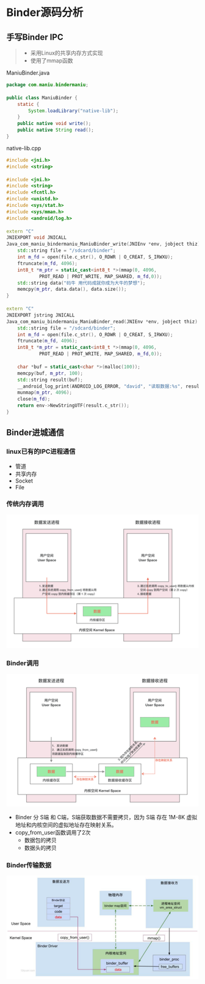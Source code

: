 # Binder源码分析

## 手写Binder IPC

> - 采用Linux的共享内存方式实现
> - 使用了mmap函数

ManiuBinder.java

```java
package com.maniu.bindermaniu;

public class ManiuBinder {
    static {
        System.loadLibrary("native-lib");
    }
    public native void write();
    public native String read();
}
```

native-lib.cpp

```cpp
#include <jni.h>
#include <string>

#include <jni.h>
#include <string>
#include <fcntl.h>
#include <unistd.h>
#include <sys/stat.h>
#include <sys/mman.h>
#include <android/log.h>

extern "C"
JNIEXPORT void JNICALL
Java_com_maniu_bindermaniu_ManiuBinder_write(JNIEnv *env, jobject thiz) {
    std::string file = "/sdcard/binder";
    int m_fd = open(file.c_str(), O_RDWR | O_CREAT, S_IRWXU);
    ftruncate(m_fd, 4096);
    int8_t *m_ptr = static_cast<int8_t *>(mmap(0, 4096,
            PROT_READ | PROT_WRITE, MAP_SHARED, m_fd,0));
    std::string data("码牛 用代码成就你成为大牛的梦想");
    memcpy(m_ptr, data.data(), data.size());
}

extern "C"
JNIEXPORT jstring JNICALL
Java_com_maniu_bindermaniu_ManiuBinder_read(JNIEnv *env, jobject thiz) {
    std::string file = "/sdcard/binder";
    int m_fd = open(file.c_str(), O_RDWR | O_CREAT, S_IRWXU);
    ftruncate(m_fd, 4096);
    int8_t *m_ptr = static_cast<int8_t *>(mmap(0, 4096,
            PROT_READ | PROT_WRITE, MAP_SHARED, m_fd,0));

    char *buf = static_cast<char *>(malloc(100));
    memcpy(buf, m_ptr, 100);
    std::string result(buf);
    __android_log_print(ANDROID_LOG_ERROR, "david", "读取数据:%s", result.c_str());
    munmap(m_ptr, 4096);
    close(m_fd);
    return env->NewStringUTF(result.c_str());
}
```

## Binder进城通信

### linux已有的IPC进程通信

- 管道
- 共享内存
- Socket
- File

### 传统内存调用

<img src="003_Binder之binder源码分析.assets/image-20220322211844261.png" alt="image-20220322211844261" style="zoom:50%;" />



### Binder调用

<img src="003_Binder之binder源码分析.assets/image-20220322211920124.png" alt="image-20220322211920124" style="zoom:50%;" />

- Binder 分 S端 和 C端，S端获取数据不需要拷贝，因为 S端 存在 1M-8K 虚拟地址和内核空间的虚拟地址存在映射关系。
- copy_from_user函数调用了2次
  - 数据包的拷贝
  - 数据头的拷贝

### Binder传输数据

<img src="003_Binder之binder源码分析.assets/image-20220322213454443.png" alt="image-20220322213454443" style="zoom:50%;" />